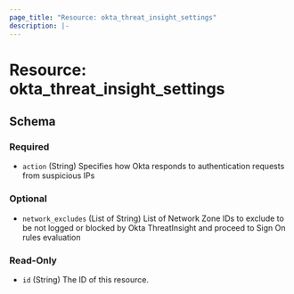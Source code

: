 ```yaml
---
page_title: "Resource: okta_threat_insight_settings"
description: |-
---
```


# Resource: okta_threat_insight_settings

<!-- schema generated by tfplugindocs -->

## Schema

### Required

- `action` (String) Specifies how Okta responds to authentication requests from suspicious IPs

### Optional

- `network_excludes` (List of String) List of Network Zone IDs to exclude to be not logged or blocked by Okta ThreatInsight and proceed to Sign On rules evaluation

### Read-Only

- `id` (String) The ID of this resource.
